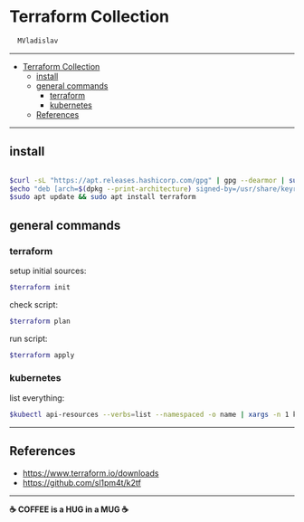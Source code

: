 # Terraform Collection

```sh
  MVladislav
```

---

- [Terraform Collection](#terraform-collection)
  - [install](#install)
  - [general commands](#general-commands)
    - [terraform](#terraform)
    - [kubernetes](#kubernetes)
  - [References](#references)

---

## install

```sh

$curl -sL "https://apt.releases.hashicorp.com/gpg" | gpg --dearmor | sudo tee /usr/share/keyrings/apt.releases.hashicorp.com.gpg >/dev/null
$echo "deb [arch=$(dpkg --print-architecture) signed-by=/usr/share/keyrings/apt.releases.hashicorp.com.gpg] https://apt.releases.hashicorp.com $(lsb_release -cs) main" | sudo tee "/etc/apt/sources.list.d/archive_uri-https_apt_releases_hashicorp_com-$(lsb_release -cs).list"
$sudo apt update && sudo apt install terraform
```

## general commands

### terraform

setup initial sources:

```sh
$terraform init
```

check script:

```sh
$terraform plan
```

run script:

```sh
$terraform apply
```

### kubernetes

list everything:

```sh
$kubectl api-resources --verbs=list --namespaced -o name | xargs -n 1 kubectl get --show-kind --ignore-not-found -n <namespace>
```

---

## References

- <https://www.terraform.io/downloads>
- <https://github.com/sl1pm4t/k2tf>

---

**☕ COFFEE is a HUG in a MUG ☕**
